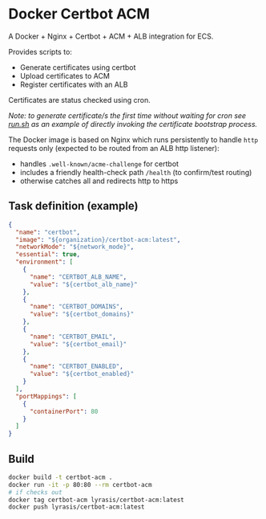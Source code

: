 # Docker Certbot ACM

A Docker + Nginx + Certbot + ACM + ALB integration for ECS.

Provides scripts to:

- Generate certificates using certbot
- Upload certificates to ACM
- Register certificates with an ALB

Certificates are status checked using cron.

*Note: to generate certificate/s the first time without
waiting for cron see [run.sh](./run.sh) as an example of
directly invoking the certificate bootstrap process.*

The Docker image is based on Nginx which runs persistently
to handle `http` requests only (expected to be routed
from an ALB http listener):

- handles `.well-known/acme-challenge` for certbot
- includes a friendly health-check path `/health` (to confirm/test routing)
- otherwise catches all and redirects http to https

## Task definition (example)

```json
{
  "name": "certbot",
  "image": "${organization}/certbot-acm:latest",
  "networkMode": "${network_mode}",
  "essential": true,
  "environment": [
    {
      "name": "CERTBOT_ALB_NAME",
      "value": "${certbot_alb_name}"
    },
    {
      "name": "CERTBOT_DOMAINS",
      "value": "${certbot_domains}"
    },
    {
      "name": "CERTBOT_EMAIL",
      "value": "${certbot_email}"
    },
    {
      "name": "CERTBOT_ENABLED",
      "value": "${certbot_enabled}"
    }
  ],
  "portMappings": [
    {
      "containerPort": 80
    }
  ]
}
```

## Build

```bash
docker build -t certbot-acm .
docker run -it -p 80:80 --rm certbot-acm
# if checks out
docker tag certbot-acm lyrasis/certbot-acm:latest
docker push lyrasis/certbot-acm:latest
```
